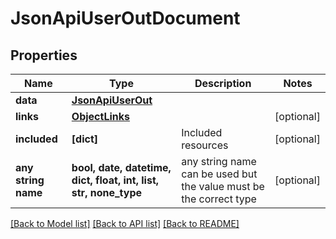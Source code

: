 # JsonApiUserOutDocument


## Properties
Name | Type | Description | Notes
------------ | ------------- | ------------- | -------------
**data** | [**JsonApiUserOut**](JsonApiUserOut.md) |  | 
**links** | [**ObjectLinks**](ObjectLinks.md) |  | [optional] 
**included** | **[dict]** | Included resources | [optional] 
**any string name** | **bool, date, datetime, dict, float, int, list, str, none_type** | any string name can be used but the value must be the correct type | [optional]

[[Back to Model list]](../README.md#documentation-for-models) [[Back to API list]](../README.md#documentation-for-api-endpoints) [[Back to README]](../README.md)


